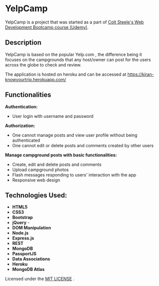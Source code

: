 # YelpCamp
YelpCamp is a project that was started as a part of [Colt Steele's Web Development Bootcamp course (Udemy)](https://www.udemy.com/course/the-web-developer-bootcamp/).

## Description
YelpCamp is based on the popular Yelp.com , the difference being it focuses on the campgrounds that any host/owner can post for the users across the globe to check and review.

The application is hosted on heroku and can be accessed at https://kiran-knowyourtrip.herokuapp.com/

## Functionalities
**Authentication:**
- User login with username and password

**Authorization:**
- One cannot manage posts and view user profile without being authenticated
- One cannot edit or delete posts and comments created by other users

**Manage campground posts with basic functionalities:**
- Create, edit and delete posts and comments
- Upload campground photos
- Flash messages responding to users' interaction with the app
- Responsive web design

## Technologies Used:

- **HTML5**  
- **CSS3**   
- **Bootstrap** 
- **jQuery** - 
- **DOM Manipulation** 
- **Node.js**  
- **Express.js** 
- **REST** 
- **MongoDB** 
- **PassportJS** 
- **Data Associations** 
- **Heroku** 
- **MongoDB Atlas**   

Licensed under the [MIT LICENSE](License) .
